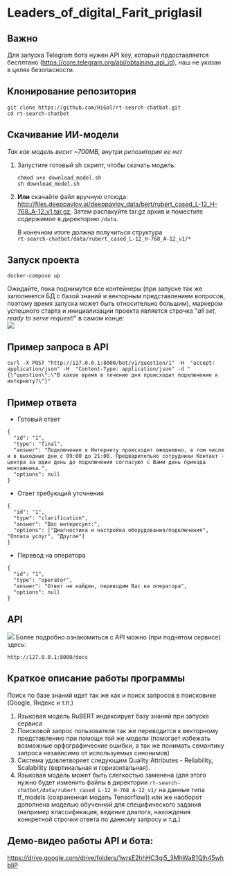 # Leaders_of_digital_Farit_priglasil

## Важно
Для запуска Telegram бота нужен API key, который прдоставляется бесплтано (https://core.telegram.org/api/obtaining_api_id), наш не указан в целях безопасности.

## Клонирование репозитория
```
git clone https://github.com/HiGal/rt-search-chatbot.git
cd rt-search-chatbot
```
## Скачивание ИИ-модели
*Так как модель весит ~700MB, внутри репозитория ее нет* 
1. Запустите готовый sh скрипт, чтобы скачать модель:
    ```
    chmod u+x download_model.sh
    sh download_model.sh 
    ```
2. **Или** скачайте файл вручную отсюда:  
http://files.deeppavlov.ai/deeppavlov_data/bert/rubert_cased_L-12_H-768_A-12_v1.tar.gz,
Затем распакуйте tar.gz архив и поместите содержимое в директорию `/data`.  

    В конечном итоге должна получиться структура  
`rt-search-chatbot/data/rubert_cased_L-12_H-768_A-12_v1/*`

## Запуск проекта
```
docker-compose up
```
Ожидайте, пока поднимутся все контейнеры (при запуске так же заполняется БД с базой знаний и векторным представлением вопросов, поэтому время запуска может быть относительно большим), маркером успешного старта и инициализации проекта является строчка "*all set, ready to serve request!*" в самом конце:  
![](https://i.imgur.com/5rCeR3j.png)


## Пример запроса в API
```
curl -X POST "http://127.0.0.1:8000/bot/v1/question/1" -H  "accept: application/json" -H  "Content-Type: application/json" -d "{\"question\":\"В какое время в течение дня происходит подключение к интернету?\"}" 
```

## Пример ответа
* Готовый ответ
```json=
{
  "id": "1",
  "type": "final",
  "answer": "Подключение к Интернету происходит ежедневно, в том числе и в выходные дни с 09:00 до 21:00. Предварительно сотрудники Контакт - центра за один день до подключения согласуют с Вами день приезда монтажника.",
  "options": null
}
```

* Ответ требующий уточнения
```json=
{
  "id": "1",
  "type": "clarification",
  "answer": "Вас интересует:",
  "options": ["Диагностика и настройка оборудования/подключения", "Оплата услуг", "Другое"]
}
```

* Перевод на оператора
```json=
{
  "id": "1",
  "type": "operator",
  "answer": "Ответ не найден, переводим Вас на оператора",
  "options": null
}
```
## API
![](https://i.imgur.com/NIkRvjn.png)
Более подробно ознакомиться с API можно (при поднятом сервисе) здесь:  
```
http://127.0.0.1:8000/docs
```

## Краткое описание работы программы

Поиск по базе знаний идет так же как и поиск запросов в поисковике (Google, Яндекс и т.п.)

1. Языковая модель RuBERT индексирует базу знаний при запуске сервиса
2. Поисковой запрос пользователя так же переводится к векторному представлению при помощи той же модели (помогает избежать возможные орфографические ошибки, а так же понимать семантику запроса независимо от используемых синонимов)
3. Система удовлетворяет следующим Quality Attributes - Reliability, Scalability (вертикальная и горизонтальная).
4. Языковая модель может быть слегкостью заменена (для этого нужно будет изменить файлы в директории `rt-search-chatbot/data/rubert_cased_L-12_H-768_A-12_v1/` на данные типа tf_models (сохраненная модель Tensorflow)) или же наоборот дополнена моделью обученной для специфического задания (например классификация, ведение диалога, нахождения конкретной строчки ответа по данному запросу и т.д.)

## **Демо-видео работы API и бота:**  
https://drive.google.com/drive/folders/1wrsE2hhHC3qi5_3MhWaB1Qlh45whbIiP
